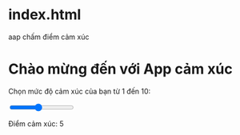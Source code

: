 # index.html
aap chấm điểm cảm xúc
<!DOCTYPE html>
<html lang="vi">
<head>
  <meta charset="UTF-8" />
  <title>Chấm điểm cảm xúc</title>
</head>
<body>
  <h1>Chào mừng đến với App cảm xúc</h1>
  <p>Chọn mức độ cảm xúc của bạn từ 1 đến 10:</p>

  <input type="range" min="1" max="10" value="5" id="slider" />
  <p>Điểm cảm xúc: <span id="value">5</span></p>

  <script>
    const slider = document.getElementById("slider");
    const value = document.getElementById("value");
    slider.oninput = () => {
      value.textContent = slider.value;
    };
  </script>
</body>
</html>
